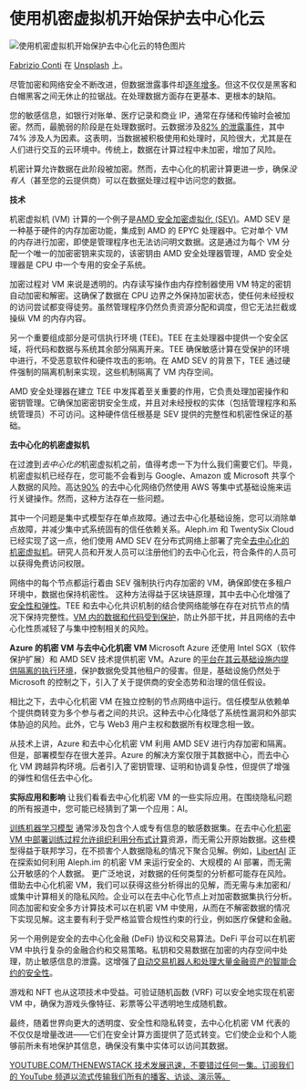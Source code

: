 # 使用机密虚拟机开始保护去中心化云

![使用机密虚拟机开始保护去中心化云的特色图片](https://cdn.thenewstack.io/media/2024/10/f0c8c787-fabrizio-conti-athvihiobko-unsplash-1024x683.jpg)

[Fabrizio Conti](https://unsplash.com/@conti_photos?utm_content=creditCopyText&utm_medium=referral&utm_source=unsplash) 在 [Unsplash](https://unsplash.com/photos/white-clouds-AtHvihIObKo?utm_content=creditCopyText&utm_medium=referral&utm_source=unsplash) 上。

尽管加密和网络安全不断改进，但数据泄露事件却[逐年增多](https://www.statista.com/statistics/273550/data-breaches-recorded-in-the-united-states-by-number-of-breaches-and-records-exposed/)。但这不仅仅是黑客和白帽黑客之间无休止的拉锯战。在处理数据方面存在更基本、更根本的缺陷。

您的敏感信息，如银行对账单、医疗记录和商业 IP，通常在存储和传输时会被加密。然而，最脆弱的阶段是在处理数据时。云数据涉及[82% 的泄露事件](https://secureframe.com/blog/data-breach-statistics/)，其中 74% 涉及人为因素。这表明，当数据被积极使用和处理时，风险很大，尤其是在人们进行交互的云环境中。传统上，数据在计算过程中未加密，增加了风险。

机密计算允许数据在此阶段被加密。然而，去中心化的机密计算更进一步，确保*没有人*（甚至您的云提供商）可以在数据处理过程中访问您的数据。

**技术**

机密虚拟机 (VM) 计算的一个例子是[AMD 安全加密虚拟化 (SEV)](https://www.amd.com/en/developer/sev.html)。AMD SEV 是一种基于硬件的内存加密功能，集成到 AMD 的 EPYC 处理器中。它对单个 VM 的内存进行加密，即使是管理程序也无法访问明文数据。这是通过为每个 VM 分配一个唯一的加密密钥来实现的，该密钥由 AMD 安全处理器管理，AMD 安全处理器是 CPU 中一个专用的安全子系统。

加密过程对 VM 来说是透明的。内存读写操作由内存控制器使用 VM 特定的密钥自动加密和解密。这确保了数据在 CPU 边界之外保持加密状态，使任何未经授权的访问尝试都变得徒劳。虽然管理程序仍然负责资源分配和调度，但它无法拦截或操纵 VM 的内存内容。

另一个重要组成部分是可信执行环境 (TEE)。TEE 在主处理器中提供一个安全区域，将代码和数据与系统其余部分隔离开来。TEE 确保敏感计算在受保护的环境中进行，不受恶意软件和硬件攻击的影响。在 AMD SEV 的背景下，TEE 通过硬件强制的隔离机制来实现，这些机制隔离了 VM 内存空间。

AMD 安全处理器在建立 TEE 中发挥着至关重要的作用，它负责处理加密操作和密钥管理。它确保加密密钥安全生成，并且对未经授权的实体（包括管理程序和系统管理员）不可访问。这种硬件信任根基是 SEV 提供的完整性和机密性保证的基础。

**去中心化的机密虚拟机**

在过渡到*去中心化的*机密虚拟机之前，值得考虑一下为什么我们需要它们。毕竟，机密虚拟机已经存在，您可能不会看到与 Google、Amazon 或 Microsoft 共享个人数据的风险。高达[90%](https://storecloud.org/store-cloud/node-centralization) 的去中心化网络仍然使用 AWS 等集中式基础设施来运行关键操作。然而，这种方法存在一些问题。

其中一个问题是集中式模型存在单点故障。通过去中心化基础设施，您可以消除单点故障，并减少集中式系统固有的信任依赖关系。Aleph.im 和 TwentySix Cloud 已经实现了这一点，他们使用 AMD SEV 在分布式网络上部署了完全[去中心化的机密虚拟机](https://console.twentysix.cloud/)。研究人员和开发人员可以注册他们的去中心化云，符合条件的人员可以获得免费访问权限。

网络中的每个节点都运行着由 SEV 强制执行内存加密的 VM，确保即使在多租户环境中，数据也保持机密性。
这种方法得益于区块链原理，其中去中心化增强了[安全性和弹性](https://thenewstack.io/build-resilient-secure-microservices-with-microsegmentation/)。TEE 和去中心化共识机制的结合使网络能够在存在对抗节点的情况下保持完整性。[VM 内的数据和代码受到保护](https://thenewstack.io/the-data-protection-challenges-of-kubernetes/)，防止外部干扰，并且网络的去中心化性质减轻了与集中控制相关的风险。

**Azure 的机密 VM 与去中心化机密 VM**
Microsoft Azure 还使用 Intel SGX（软件保护扩展）和 AMD SEV 技术提供机密 VM。Azure 的[平台在其云基础设施内提供隔离的执行环境](https://thenewstack.io/infrastructure-as-code-or-cloud-platforms-you-decide/)，保护数据免受其他租户的侵害。但是，基础设施仍然处于 Microsoft 的控制之下，引入了关于提供商的安全态势和治理的信任假设。

相比之下，去中心化机密 VM 在独立控制的节点网络中运行。信任模型从依赖单个提供商转变为多个参与者之间的共识。这种去中心化降低了系统性漏洞和外部实体胁迫的风险。此外，它与 Web3 用户主权和数据所有权理念相一致。

从技术上讲，Azure 和去中心化机密 VM 利用 AMD SEV 进行内存加密和隔离。但是，部署模型存在很大差异。Azure 的解决方案仅限于其数据中心，而去中心化 VM 跨越异构环境。后者引入了密钥管理、证明和协调复杂性，但提供了增强的弹性和信任去中心化。

**实际应用和影响**
让我们看看去中心化机密 VM 的一些实际应用。在围绕隐私问题的所有报道中，您可能已经猜到了第一个应用：AI。

[训练机器学习模型](https://thenewstack.io/machine-learning-for-real-time-data-analysis-training-models-in-production/) 通常涉及包含个人或专有信息的敏感数据集。在去中心化[机密 VM 中部署训练过程允许组织利用分布式计算](https://thenewstack.io/brendan-burns-everything-you-need-to-know-about-confidential-computing-and-containers/)资源，而无需公开原始数据。这些模型得益于联邦学习，在不损害个人数据隐私的情况下聚合见解。例如，[LibertAI](https://libertai.io/) 正在探索如何利用 Aleph.im 的机密 VM 来运行安全的、大规模的 AI 部署，而无需公开敏感的个人数据。
更广泛地说，对数据的任何类型的分析都可能存在风险。借助去中心化机密 VM，我们可以获得这些分析得出的见解，而无需与未加密和/或集中计算相关的隐私风险。企业可以在去中心化节点上对加密数据集执行分析。同态加密和安全多方计算技术可以在机密 VM 中使用，从而在不解密数据的情况下实现见解。这主要有利于受严格监管合规性约束的行业，例如医疗保健和金融。

另一个用例是安全的去中心化金融 (DeFi) 协议和交易算法。DeFi 平台可以在机密 VM 中执行复杂的金融合约和交易策略。私钥和交易数据在加密的内存空间中处理，防止敏感信息的泄露。这增强了[自动交易机器人和处理大量金融资产的智能合约的安全性](https://thenewstack.io/want-to-mitigate-risk-invest-in-automation/)。

游戏和 NFT 也从这项技术中受益。可验证随机函数 (VRF) 可以安全地实现在机密 VM 中，确保为游戏头像特征、彩票等公平透明地生成随机数。

最终，随着世界向更大的透明度、安全性和隐私转变，去中心化机密 VM 代表的不仅仅是增量改进——它们在安全计算方面提供了范式转变。它们使企业和个人能够前所未有地保护其信息，确保没有集中实体可以访问其数据。

[
YOUTUBE.COM/THENEWSTACK
技术发展迅速，不要错过任何一集。订阅我们的 YouTube
频道以流式传输我们所有的播客、访谈、演示等。
](https://youtube.com/thenewstack?sub_confirmation=1)